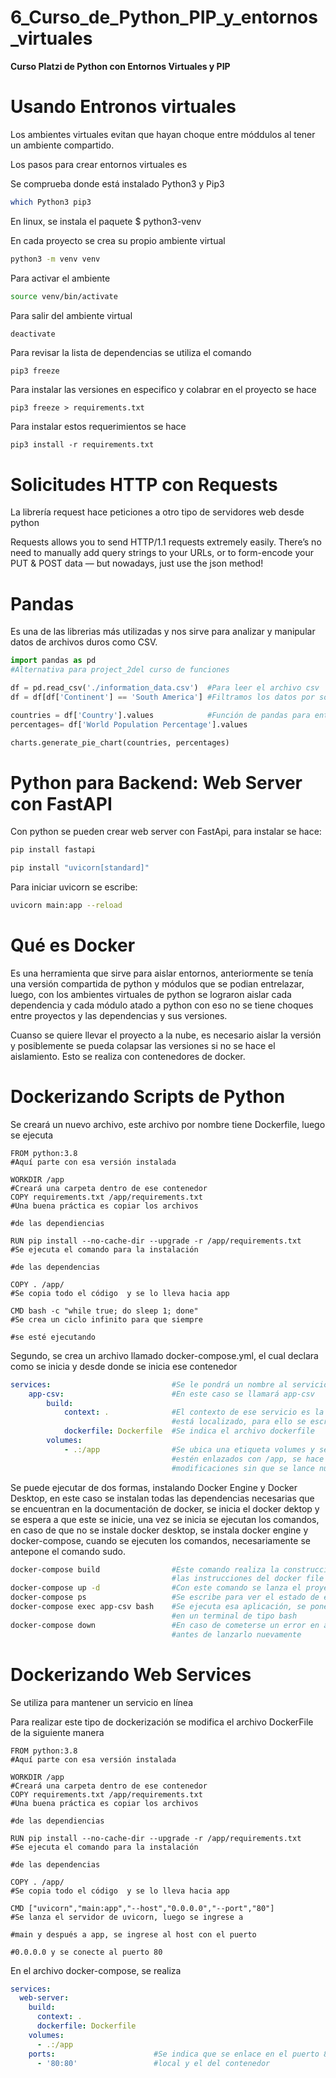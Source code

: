 # 6_Curso_de_Python_PIP_y_entornos_virtuales

**Curso Platzi de Python con Entornos Virtuales y PIP** 

# Usando Entronos virtuales 

Los ambientes virtuales evitan que hayan choque entre móddulos al tener un ambiente compartido. 

Los pasos para crear entornos virtuales es 

Se comprueba donde está instalado Python3 y Pip3 

```sh
which Python3 pip3
```

En linux, se instala el paquete $ python3-venv

En cada proyecto se crea su propio ambiente virtual 

```sh
python3 -m venv venv
```

Para activar el ambiente 

```sh
source venv/bin/activate
```

Para salir del ambiente virtual 

```sh
deactivate
```

Para revisar la lista de dependencias se utiliza el comando 

```
pip3 freeze
```

Para instalar las versiones en especifico y colabrar en el proyecto se hace 

```
pip3 freeze > requirements.txt
```

Para instalar estos requerimientos se hace 

```
pip3 install -r requirements.txt
```

# Solicitudes HTTP con Requests

La librería request hace peticiones a otro tipo de servidores web desde python 

Requests allows you to send HTTP/1.1 requests extremely easily. There’s no need to manually add query strings to your URLs, or to form-encode your PUT & POST data — but nowadays, just use the json method!

# Pandas 

Es una de las librerias más utilizadas y nos sirve para analizar y manipular datos de archivos duros como CSV. 

```python
import pandas as pd 
#Alternativa para project_2del curso de funciones 

df = pd.read_csv('./information_data.csv')  #Para leer el archivo csv 
df = df[df['Continent'] == 'South America'] #Filtramos los datos por south America 

countries = df['Country'].values            #Función de pandas para entregar los valores de Country
percentages= df['World Population Percentage'].values 

charts.generate_pie_chart(countries, percentages)
```

# Python para Backend: Web Server con FastAPI 

Con python se pueden crear web server con FastApi, para instalar se hace: 

```sh 
pip install fastapi
```

```sh
pip install "uvicorn[standard]"
```
Para iniciar uvicorn se escribe: 

```sh 
uvicorn main:app --reload
```

# Qué es Docker

Es una herramienta que sirve para aislar entornos, anteriormente se tenía una versión compartida de python y módulos que se podian entrelazar, luego, con los ambientes virtuales de python se lograron aislar cada dependencia y cada módulo atado a python con eso no se tiene choques entre proyectos y las dependencias y sus versiones. 

Cuanso se quiere llevar el proyecto a la nube, es necesario aislar la versión y posiblemente se pueda colapsar las versiones si no se hace el aislamiento. Esto se realiza con contenedores de docker. 

# Dockerizando Scripts de Python 

Se creará un nuevo archivo, este archivo por nombre tiene Dockerfile, luego se ejecuta 

```docker
FROM python:3.8                                                     #Aquí parte con esa versión instalada

WORKDIR /app                                                        #Creará una carpeta dentro de ese contenedor
COPY requirements.txt /app/requirements.txt                         #Una buena práctica es copiar los archivos 
                                                                    #de las dependiencias

RUN pip install --no-cache-dir --upgrade -r /app/requirements.txt   #Se ejecuta el comando para la instalación 
                                                                    #de las dependencias

COPY . /app/                                                        #Se copia todo el código  y se lo lleva hacia app

CMD bash -c "while true; do sleep 1; done"                          #Se crea un ciclo infinito para que siempre 
                                                                    #se esté ejecutando
```

Segundo, se crea un archivo llamado docker-compose.yml, el cual declara como se inicia y desde donde se inicia ese contenedor 

```yaml
services:                           #Se le pondrá un nombre al servicio 
    app-csv:                        #En este caso se llamará app-csv 
        build:
            context: .              #El contexto de ese servicio es la carpeta donde 
                                    #está localizado, para ello se escribe punto (.)
            dockerfile: Dockerfile  #Se indica el archivo dockerfile
        volumes:
            - .:/app                #Se ubica una etiqueta volumes y se indica que todos los archivos
                                    #estén enlazados con /app, se hace con el fin de realizar 
                                    #modificaciones sin que se lance nuevamente el servicio 
```

Se puede ejecutar de dos formas, instalando Docker Engine y Docker Desktop, en este caso se instalan todas las dependencias necesarias que se encuentran en la documentación de docker, se inicia el docker dektop y se espera a que este se inicie, una vez se inicia se ejecutan los comandos, en caso de que no se instale docker desktop, se instala docker engine y docker-compose, cuando se ejecuten los comandos, necesariamente se antepone el comando sudo. 

```sh
docker-compose build                #Este comando realiza la construcción del sistema, y se ejecuta cada una de 
                                    #las instrucciones del docker file 
docker-compose up -d                #Con este comando se lanza el proyecto
docker-compose ps                   #Se escribe para ver el estado de ese contenedor 
docker-compose exec app-csv bash    #Se ejecuta esa aplicación, se pone el nombre del servicio y que lo lance 
                                    #en un terminal de tipo bash 
docker-compose down                 #En caso de cometerse un error en algún archivo, es necesario digitar down
                                    #antes de lanzarlo nuevamente 
```
# Dockerizando Web Services

Se utiliza para mantener un servicio en línea 

Para realizar este tipo de dockerización se modifica el archivo DockerFile de la siguiente manera 

```docker
FROM python:3.8                                                     #Aquí parte con esa versión instalada

WORKDIR /app                                                        #Creará una carpeta dentro de ese contenedor
COPY requirements.txt /app/requirements.txt                         #Una buena práctica es copiar los archivos 
                                                                    #de las dependiencias

RUN pip install --no-cache-dir --upgrade -r /app/requirements.txt   #Se ejecuta el comando para la instalación 
                                                                    #de las dependencias

COPY . /app/                                                        #Se copia todo el código  y se lo lleva hacia app

CMD ["uvicorn","main:app","--host","0.0.0.0","--port","80"]         #Se lanza el servidor de uvicorn, luego se ingrese a
                                                                    #main y después a app, se ingrese al host con el puerto
                                                                    #0.0.0.0 y se conecte al puerto 80 
```

En el archivo docker-compose, se realiza 

```yaml
services:
  web-server:
    build:
      context: .
      dockerfile: Dockerfile
    volumes:
      - .:/app
    ports:                      #Se indica que se enlace en el puerto 80 de la máquina
      - '80:80'                 #local y el del contenedor
```




